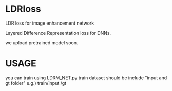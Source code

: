 # LDRloss
LDR loss for image enhancement network

Layered Difference Representation loss for DNNs. 

we upload pretrained model soon. 

# USAGE
you can train using LDRM_NET.py
train dataset should be include "input and gt folder" 
e.g.) train/input
           /gt 
